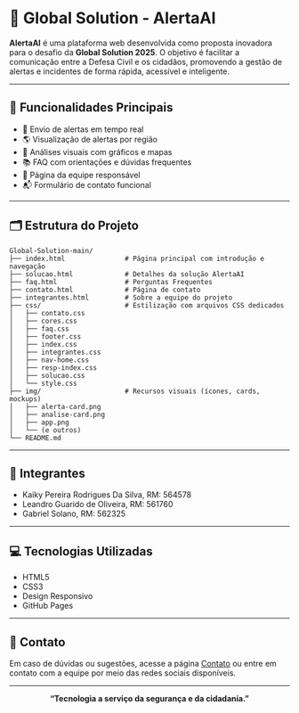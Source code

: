 # 🚨 Global Solution - AlertaAI

**AlertaAI** é uma plataforma web desenvolvida como proposta inovadora para o desafio da **Global Solution 2025**. O objetivo é facilitar a comunicação entre a Defesa Civil e os cidadãos, promovendo a gestão de alertas e incidentes de forma rápida, acessível e inteligente.

---

## 🧩 Funcionalidades Principais

- 📲 Envio de alertas em tempo real
- 🌎 Visualização de alertas por região
- 🧠 Análises visuais com gráficos e mapas
- 📚 FAQ com orientações e dúvidas frequentes
- 👥 Página da equipe responsável
- 📬 Formulário de contato funcional

---

## 🗂️ Estrutura do Projeto

```
Global-Solution-main/
├── index.html               # Página principal com introdução e navegação
├── solucao.html             # Detalhes da solução AlertaAI
├── faq.html                 # Perguntas Frequentes
├── contato.html             # Página de contato
├── integrantes.html         # Sobre a equipe do projeto
├── css/                     # Estilização com arquivos CSS dedicados
│   ├── contato.css
│   ├── cores.css
│   ├── faq.css
│   ├── footer.css
│   ├── index.css
│   ├── integrantes.css
│   ├── nav-home.css
│   ├── resp-index.css
│   ├── solucao.css
│   └── style.css
├── img/                     # Recursos visuais (ícones, cards, mockups)
│   ├── alerta-card.png
│   ├── analise-card.png
│   ├── app.png
│   └── (e outros)
└── README.md               
```

---

## 👥 Integrantes

- Kaiky Pereira Rodrigues Da Silva, RM: 564578
- Leandro Guarido de Oliveira, RM: 561760
- Gabriel Solano, RM: 562325

---

## 💻 Tecnologias Utilizadas

- HTML5  
- CSS3  
- Design Responsivo  
- GitHub Pages  

---

## 📩 Contato

Em caso de dúvidas ou sugestões, acesse a página [Contato](./contato.html) ou entre em contato com a equipe por meio das redes sociais disponíveis.

---

<p align="center">
  <strong>“Tecnologia a serviço da segurança e da cidadania.”</strong>
</p>
